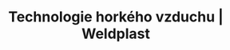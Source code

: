 ---
Link: "file:/Users/vinayakpatel/Downloads/www.weldplast.cz/sk/produkty/technologie-horkeho-vzduchu/ohrivace-le/technologie-horkeho-vzduchu-ohrivace-le-le-5000-df-rdf-df-ht"
product_name: "null"
product_id: "null"
title: "Technologie horkého vzduchu | Weldplast"
product_desc: ""
product_specs: ""
product_downloads: ""
href: ""
accessories: ""
similar_products: ""
---
